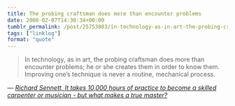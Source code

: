 ```yaml
---
title: The probing craftsman does more than encounter problems
date: 2008-02-07T14:30:34+00:00
tumblr_permalink: /post/25753003/in-technology-as-in-art-the-probing-craftsman
tags: ["linklog"]
format: "quote"
---
```


> In technology, as in art, the probing craftsman does more than encounter problems; he or she creates them in order to know them. Improving one&rsquo;s technique is never a routine, mechanical process.

— <cite>[Richard Sennett, _It takes 10,000 hours of practice to become a skilled carpenter or musician - but what makes a true master?_](https://www.theguardian.com/books/2008/feb/02/featuresreviews.guardianreview14)</cite>
